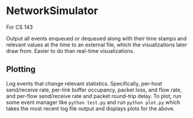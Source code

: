 # NetworkSimulator
For CS 143

Output all events enqueued or dequeued along with their time stamps and relevant values at the time to an external file, which the visualizations later draw from. Easier to do than real-time visualizations.

## Plotting
Log events that change relevant statistics. Specifically, per-host send/receive rate, per-link buffer occupancy, packet loss, and flow rate, and per-flow send/receive rate and packet round-trip delay. To plot, run some event manager like `python test.py` and run `python plot.py` which takes the most recent log file output and displays plots for the above.
